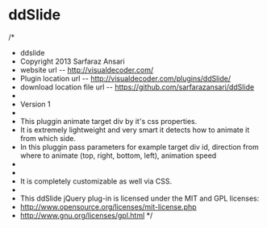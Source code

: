 ddSlide
=======

/*
 * ddslide
 * Copyright 2013 Sarfaraz Ansari
 * website url -- http://visualdecoder.com/
 * Plugin location url -- http://visualdecoder.com/plugins/ddSlide/
 * download location file url -- https://github.com/sarfarazansari/ddSlide
 *
 * Version 1  
 *
 * This pluggin animate target div by it's css properties.
 * It is extremely lightweight and very smart it detects how to animate it from which side.
 * In this pluggin pass parameters for example target div id, direction from where to animate (top, right, bottom, left), animation speed
 * 
 * 
 * It is completely customizable as well via CSS.
 *
 * This ddSlide jQuery plug-in is licensed under the MIT and GPL licenses:
 *   http://www.opensource.org/licenses/mit-license.php
 *   http://www.gnu.org/licenses/gpl.html
 */
